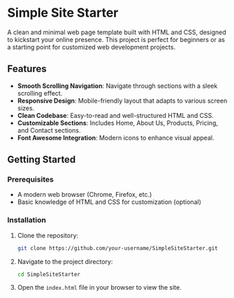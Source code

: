 # Simple Site Starter

A clean and minimal web page template built with HTML and CSS, designed to kickstart your online presence. This project is perfect for beginners or as a starting point for customized web development projects.

## Features

- **Smooth Scrolling Navigation**: Navigate through sections with a sleek scrolling effect.
- **Responsive Design**: Mobile-friendly layout that adapts to various screen sizes.
- **Clean Codebase**: Easy-to-read and well-structured HTML and CSS.
- **Customizable Sections**: Includes Home, About Us, Products, Pricing, and Contact sections.
- **Font Awesome Integration**: Modern icons to enhance visual appeal.

## Getting Started

### Prerequisites

- A modern web browser (Chrome, Firefox, etc.)
- Basic knowledge of HTML and CSS for customization (optional)

### Installation

1. Clone the repository:
   ```bash
   git clone https://github.com/your-username/SimpleSiteStarter.git
   ```
2. Navigate to the project directory:
   ```bash
   cd SimpleSiteStarter
   ```
3. Open the `index.html` file in your browser to view the site.
